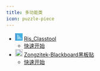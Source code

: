 ```yaml
---
title: 多功能类
icon: puzzle-piece
---
```


- <img src="https://raw.githubusercontent.com/Ris-Soft/Ris_ClassTool/master/Main/logo.png" width="20" height="20"/> [Ris_Classtool](/multi-function/ris_classtool/index.md)
  - <i class="fa-solid fa-signs-post"></i> [快速开始](/multi-function/ris_classtool/get-started.md)
- <img src="https://raw.githubusercontent.com/STBBRD/ZongziTEK-Blackboard-Sticker/master/ZongziTEK_Blackboard_Sticker/%E9%BB%91%E6%9D%BF%E8%B4%B4.png" width="20" height="20"/> [Zongzitek-Blackboard黑板贴](/multi-function/zongzitek-blackboard-sticker/index.md)
  - <i class="fa-solid fa-signs-post"></i> [快速开始](/multi-function/zongzitek-blackboard-sticker/get-started.md)